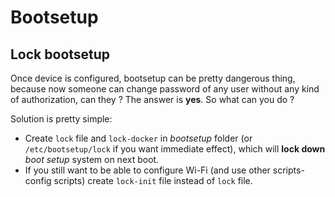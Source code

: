 # Bootsetup

## Lock bootsetup

Once device is configured, bootsetup can be pretty dangerous thing, because now someone can change password of any user without any kind of authorization, can they ? The answer is **yes**. So what can you do ?

Solution is pretty simple:

- Create `lock` file and `lock-docker` in *bootsetup* folder (or `/etc/bootsetup/lock` if you want immediate effect), which will **lock down** *boot setup* system on next boot.
- If you still want to be able to configure Wi-Fi (and use other scripts-config scripts) create `lock-init` file instead of `lock` file.
